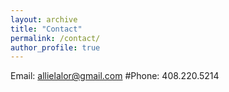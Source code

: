 ```yaml
---
layout: archive
title: "Contact"
permalink: /contact/
author_profile: true
---
```


Email: allielalor@gmail.com
#Phone: 408.220.5214

